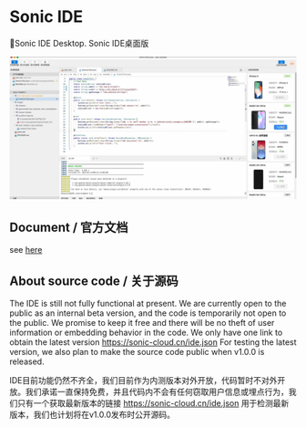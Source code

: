 # Sonic IDE
🎉Sonic IDE Desktop. Sonic IDE桌面版

![screen](./screenshot.jpg)

## Document / 官方文档

see [here](https://sonic-cloud.cn/ide/re-ide.html)

## About source code / 关于源码

The IDE is still not fully functional at present. We are currently open to the public as an internal beta version, and the code is temporarily not open to the public. We promise to keep it free and there will be no theft of user information or embedding behavior in the code. We only have one link to obtain the latest version https://sonic-cloud.cn/ide.json For testing the latest version, we also plan to make the source code public when v1.0.0 is released. 

IDE目前功能仍然不齐全，我们目前作为内测版本对外开放，代码暂时不对外开放。我们承诺一直保持免费，并且代码内不会有任何窃取用户信息或埋点行为，我们只有一个获取最新版本的链接 https://sonic-cloud.cn/ide.json 用于检测最新版本，我们也计划将在v1.0.0发布时公开源码。
